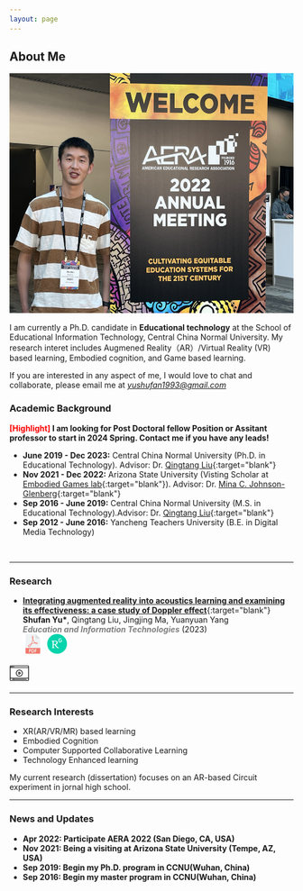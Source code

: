 ```yaml
---
layout: page
---
```


## About Me

<img src="/images/ShufanAERA.jpg" class="floatpic" width="568" height="426" >



I am currently a Ph.D. candidate in **Educational technology** at the School of Educational Information Technology, Central China Normal University. My research interet includes Augmened Reality（AR）/Virtual Reality (VR) based learning, Embodied cognition, and Game based learning. 


If you are interested in any aspect of me, I would love to chat and collaborate, please email me at  *[yushufan1993@gmail.com](mailto:yushufan1993@gmail.com)*
<br>


### Academic Background

**<font color='red'>[Highlight]</font> I am looking for Post Doctoral fellow Position or Assitant professor to start in 2024 Spring. Contact me if you have any leads!**

- **June 2019 - Dec 2023:** Central China Normal University (Ph.D. in Educational Technology). Advisor: Dr. [Qingtang Liu](http://faculty.ccnu.edu.cn/2006982951){:target="blank"}
- **Nov 2021 - Dec 2022:** Arizona State University (Visting Scholar at [Embodied Games lab](https://www.embodied-games.com/games/natural-selection-catch-a-mimic/){:target="blank"}). Advisor: Dr. [Mina C. Johnson-Glenberg](https://search.asu.edu/profile/1154172){:target="blank"}
- **Sep 2016 - June 2019:** Central China Normal University (M.S. in Educational Technology).Advisor: Dr. [Qingtang Liu](http://faculty.ccnu.edu.cn/2006982951){:target="blank"}
- **Sep 2012 - June 2016:** Yancheng Teachers University (B.E. in Digital Media Technology)


<br>

---
### Research


- [**Integrating augmented reality into acoustics learning and examining its effectiveness: a case study of Doppler effect**](https://www.researchgate.net/publication/372857748_Integrating_augmented_reality_into_acoustics_learning_and_examining_its_effectiveness_a_case_study_of_Doppler_effect?_sg%5B0%5D=AsQXk_A29IDT_3WR2BdTsSBwuxTzt_vL_Sbitn4btFrL_LpFP2VYdF2wAGSDfHPPWGckUfRDEDndFW_-GQlmrozm8swZuPt059iU-ch9.-GL8DBYdqdupaPJIO_lX77ZhQXZWtfYW1LM0XcQSNe8y9KX4BY9R4CkXaeqCd0JI02G4f3dFSfKfxHPnxiSayw&_tp=eyJjb250ZXh0Ijp7ImZpcnN0UGFnZSI6Il9kaXJlY3QiLCJwYWdlIjoicHJvZmlsZSIsInByZXZpb3VzUGFnZSI6InByb2ZpbGUiLCJwb3NpdGlvbiI6InBhZ2VDb250ZW50In19){:target="blank"} <br>**Shufan Yu\***, Qingtang Liu, Jingjing Ma, Yuanyuan Yang  <br>***<font color="grey">Education and Information Technologies</font>*** (2023)<br>
<img src="/images/icons/pdf-file.png" width="35" height="35">&nbsp;
<img src="/images/icons/ResearchGate_icon_SVG.svg.png"  width="35" height="35">&nbsp;
<img src="/images/icons/Video_icon.png" width="35" height="35">


---

### Research Interests

- XR(AR/VR/MR) based learning
- Embodied Cognition
- Computer Supported Collaborative Learning
- Technology Enhanced learning

My current research (dissertation) focuses on an AR-based Circuit experiment in jornal high school. 
<br>

---

### News and Updates

- **Apr 2022: Participate AERA 2022 (San Diego, CA, USA)**
- **Nov 2021: Being a visiting at Arizona State University (Tempe, AZ, USA)**
- **Sep 2019: Begin my Ph.D. program in CCNU(Wuhan, China)**
- **Sep 2016: Begin my master program in CCNU(Wuhan, China)**


<br>
